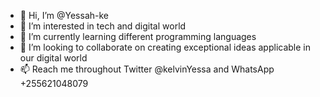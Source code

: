 - 👋 Hi, I’m @Yessah-ke
- 👀 I’m interested in tech and digital world
- 🌱 I’m currently learning different programming languages 
- 💞️ I’m looking to collaborate on creating exceptional ideas applicable in our digital world 
- 📫 Reach me throughout Twitter @kelvinYessa and WhatsApp +255621048079

<!---
Yessah-ke/Yessah-ke is a ✨ special ✨ repository because its `README.md` (this file) appears on your GitHub profile.
You can click the Preview link to take a look at your changes.
--->

